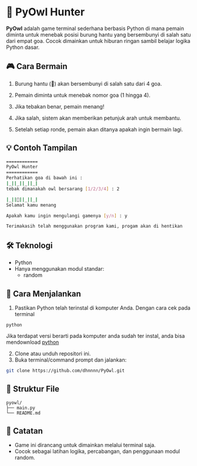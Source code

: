 # 🦉 PyOwl Hunter

**PyOwl** adalah game terminal sederhana berbasis Python di mana pemain diminta untuk menebak posisi burung hantu yang bersembunyi di salah satu dari empat goa. Cocok dimainkan untuk hiburan ringan sambil belajar logika Python dasar.







## 🎮 Cara Bermain

1. Burung hantu (🦉) akan bersembunyi di salah satu dari 4 goa.

2. Pemain diminta untuk menebak nomor goa (1 hingga 4).

3. Jika tebakan benar, pemain menang!

4. Jika salah, sistem akan memberikan petunjuk arah untuk membantu.

5. Setelah setiap ronde, pemain akan ditanya apakah ingin bermain lagi.

## 💡 Contoh Tampilan
```bash
============
PyOwl Hunter
============
Perhatikan goa di bawah ini :
|_||_||_||_|
tebak dimanakah owl bersarang [1/2/3/4] : 2

|_||🦉||_||_|
Selamat kamu menang

Apakah kamu ingin mengulangi gamenya [y/n] : y

Terimakasih telah menggunakan program kami, progam akan di hentikan
```
## 🛠 Teknologi
- Python
- Hanya menggunakan modul standar:
   - random

## 🚀 Cara Menjalankan
1. Pastikan Python telah terinstal di komputer Anda. Dengan cara cek pada terminal
```
python
```
Jika terdapat versi berarti pada komputer anda sudah ter instal, anda bisa mendownload [python](https://www.python.org/downloads/)

2. Clone atau unduh repositori ini.
3. Buka terminal/command prompt dan jalankan:
```bash
git clone https://github.com/dhnnnn/PyOwl.git
```

## 📁 Struktur File
```
pyowl/
├── main.py
└── README.md
```

## 📌 Catatan
- Game ini dirancang untuk dimainkan melalui terminal saja.
- Cocok sebagai latihan logika, percabangan, dan penggunaan modul random.
